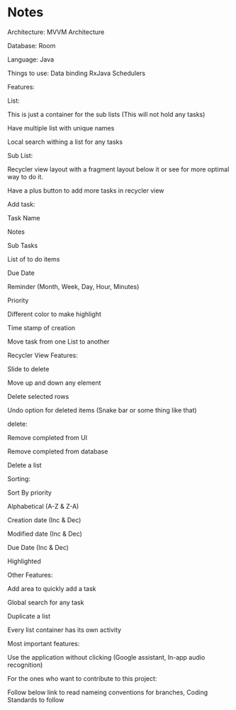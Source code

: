 # Notes
Architecture: MVVM Architecture

Database: Room

Language: Java

Things to use:
Data binding
RxJava
Schedulers

Features:

List:

This is just a container for the sub lists (This will not hold any tasks)

Have multiple list with unique names

Local search withing a list for any tasks


Sub List:

Recycler view layout with a fragment layout below it or see for more optimal way to do it.

Have a plus button to add more tasks in recycler view 


Add task:

Task Name

Notes

Sub Tasks

List of to do items

Due Date

Reminder (Month, Week, Day, Hour, Minutes)

Priority

Different color to make highlight

Time stamp of creation

Move task from one List to another


Recycler View Features:

Slide to delete

Move up and down any element

Delete selected rows

Undo option for deleted items (Snake bar or some thing like that)


delete:

Remove completed from UI

Remove completed from database

Delete a list


Sorting:

Sort By priority

Alphabetical (A-Z & Z-A)

Creation date (Inc & Dec)

Modified date (Inc & Dec)

Due Date (Inc & Dec)

Highlighted


Other Features:

Add area to quickly add a task

Global search for any task

Duplicate a list

Every list container has its own activity


Most important features:

Use the application without clicking (Google assistant, In-app audio recognition)

For the ones who want to contribute to this project:

Follow below link to read nameing conventions for branches, Coding Standards to follow
